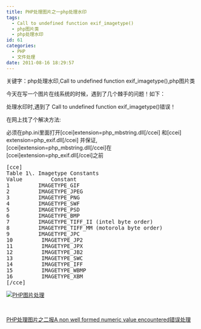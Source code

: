 ```yaml
---
title: PHP处理图片之一php处理水印
tags:
  - Call to undefined function exif_imagetype()
  - php图片类
  - php处理水印
id: 61
categories:
  - PHP
  - 文件处理
date: 2011-08-16 18:29:57
---
```


关键字：php处理水印,Call to undefined function exif_imagetype(),php图片类

今天在写一个图片在线系统的时候，遇到了几个棘手的问题！如下：

处理水印时,遇到了 Call to undefined function exif_imagetype()错误！

在网上找了个解决方法:

必须在php.ini里面打开<span>[ccei]extension=php_mbstring.dll[/ccei]</span> 和<span>[ccei] extension=php_exif.dll[/ccei]</span>
并保证, <span>[ccei]extension=php_mbstring.dll[/ccei]</span>在 <span>[ccei]extension=php_exif.dll[/ccei]</span>之前
<pre>[cce]
Table 1\. Imagetype Constants
Value         Constant
1         IMAGETYPE_GIF
2         IMAGETYPE_JPEG
3         IMAGETYPE_PNG
4         IMAGETYPE_SWF
5         IMAGETYPE_PSD
6         IMAGETYPE_BMP
7         IMAGETYPE_TIFF_II (intel byte order)
8         IMAGETYPE_TIFF_MM (motorola byte order)
9         IMAGETYPE_JPC
10         IMAGETYPE_JP2
11         IMAGETYPE_JPX
12         IMAGETYPE_JB2
13         IMAGETYPE_SWC
14         IMAGETYPE_IFF
15         IMAGETYPE_WBMP
16         IMAGETYPE_XBM
[/cce]</pre>
[![](http://www.pooy.net/wp-content/uploads/2012/07/1253679991vbyFzJel.png "PHP图片处理")](http://www.pooy.net/wp-content/uploads/2012/07/1253679991vbyFzJel.png)

&nbsp;

[PHP处理图片之二报A non well formed numeric value encountered错误处理](http://www.pooy.net/?p=63)

&nbsp;